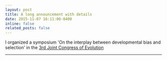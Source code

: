 ```yaml
---
layout: post
title: A long announcement with details
date: 2015-11-07 16:11:00-0400
inline: false
related_posts: false
---
```


I organized a symposium 'On the interplay between developmental bias and selection' in the [3rd Joint Congress of Evolution](https://www.evolutionmeetings.org/symposia.html)

---
